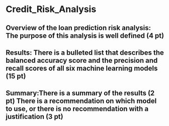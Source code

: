 # Credit_Risk_Analysis


## Overview of the loan prediction risk analysis: The purpose of this analysis is well defined (4 pt)
## Results: There is a bulleted list that describes the balanced accuracy score and the precision and recall scores of all six machine learning models (15 pt)
## Summary:There is a summary of the results (2 pt) There is a recommendation on which model to use, or there is no recommendation with a justification (3 pt)

